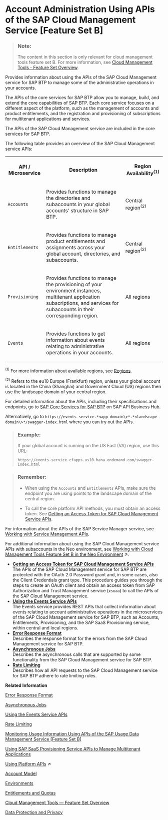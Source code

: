 <!-- loio17b6a171552544a6804f12ea83112a3f -->

# Account Administration Using APIs of the SAP Cloud Management Service \[Feature Set B\]

> ### Note:  
> The content in this section is only relevant for cloud management tools feature set B. For more information, see [Cloud Management Tools - Feature Set Overview](https://help.sap.com/viewer/65de2977205c403bbc107264b8eccf4b/Cloud/en-US/caf4e4e23aef4666ad8f125af393dfb2.html).

Provides information about using the APIs of the SAP Cloud Management service for SAP BTP to manage some of the administrative operations in your accounts.

The APIs of the core services for SAP BTP allow you to manage, build, and extend the core capabilities of SAP BTP. Each core service focuses on a different aspect of the platform, such as the management of accounts and product entitlements, and the registration and provisioning of subscriptions for multitenant applications and services.

The APIs of the SAP Cloud Management service are included in the core services for SAP BTP.

The following table provides an overview of the SAP Cloud Management service APIs:


<table>
<tr>
<th>

API / Microservice



</th>
<th>

Description



</th>
<th>

Region Availability<sup>\(1\)</sup>



</th>
</tr>
<tr>
<td>

`Accounts`



</td>
<td>

Provides functions to manage the directories and subaccounts in your global accounts' structure in SAP BTP.



</td>
<td>

Central region<sup>\(2\)</sup>



</td>
</tr>
<tr>
<td>

`Entitlements`



</td>
<td>

Provides functions to manage product entitlements and assignments across your global account, directories, and subaccounts.



</td>
<td>

Central region<sup>\(2\)</sup>



</td>
</tr>
<tr>
<td>

`Provisioning`



</td>
<td>

Provides functions to manage the provisioning of your environment instances, multitenant application subscriptions, and services for subaccounts in their corresponding region.



</td>
<td>

All regions



</td>
</tr>
<tr>
<td>

`Events`



</td>
<td>

Provides functions to get information about events relating to administrative operations in your accounts.



</td>
<td>

All regions



</td>
</tr>
</table>

<sup>\(1\)</sup> For more information about available regions, see [Regions](../10-concepts/Regions_350356d.md#loio350356d1dc314d3199dca15bd2ab9b0e).

<sup>\(2\)</sup> Refers to the eu10 Europe \(Frankfurt\) region, unless your global account is located in the China \(Shanghai\) and Government Cloud \(US\) regions then use the landscape domain of your central region.

For detailed information about the APIs, including their specifications and endpoints, go to [SAP Core Services for SAP BTP](https://api.sap.com/package/SAPCloudPlatformCoreServices) on SAP API Business Hub.

Alternatively, go to `https://events-service.*<app domain\>*.*<landscape domain\>*/swagger-index.html` where you can try out the APIs.

> ### Example:  
> If your global account is running on the US East \(VA\) region, use this URL:
> 
> `https://events-service.cfapps.us10.hana.ondemand.com/swagger-index.html`

> ### Remember:  
> -   When using the `Accounts` and `Entitlements` APIs, make sure the endpoint you are using points to the landscape domain of the central region.
> 
> -   To call the core platform API methods, you must obtain an access token. See [Getting an Access Token for SAP Cloud Management Service APIs](Getting_an_Access_Token_for_SAP_Cloud_Management_Service_APIs_3670474.md).

For information about the APIs of the SAP Service Manager service, see [Working with Service Management APIs](https://help.sap.com/viewer/DRAFT/09cc82baadc542a688176dce601398de/Cloud/en-US/4e19b11211fe4ca2a266d3fdd4a72188.html).

For additional information about using the SAP Cloud Management service APIs with subaccounts in the Neo environment, see [Working with Cloud Management Tools Feature Set B in the Neo Environment](https://help.sap.com/viewer/ea72206b834e4ace9cd834feed6c0e09/Cloud/en-US/8c963e83a42545e29d1b4277a287a01b.html "Enterprise accounts in SAP BTP that have access to cloud management tools feature set B, can also use the enhanced capabilities offered by feature set B with their subaccounts in the Neo environment.") :arrow_upper_right:.

-   **[Getting an Access Token for SAP Cloud Management Service APIs](Getting_an_Access_Token_for_SAP_Cloud_Management_Service_APIs_3670474.md "The APIs of the SAP Cloud Management service
                                    for SAP BTP are protected with the OAuth 2.0
    Password grant and, in some cases, also the Client
    Credentials grant type. This procedure guides you through the steps to create an OAuth client and obtain an access token from SAP Authorization and Trust
                                    Management service (xsuaa) to call the APIs of
    the SAP Cloud Management
                                    service.")**  
The APIs of the SAP Cloud Management service for SAP BTP are protected with the OAuth 2.0 Password grant and, in some cases, also the Client Credentials grant type. This procedure guides you through the steps to create an OAuth client and obtain an access token from SAP Authorization and Trust Management service \(`xsuaa`\) to call the APIs of the SAP Cloud Management service.
-   **[Using the Events Service APIs](Using_the_Events_Service_APIs_94e1895.md "The Events service provides REST APIs that collect information about events relating to account administrative operations in the
		microservices of the SAP Cloud Management service
                                    for SAP BTP, such as Accounts, Entitlements,
		Provisioning, and the SAP SaaS Provisioning
                                    service, within central and local
		regions.")**  
The Events service provides REST APIs that collect information about events relating to account administrative operations in the microservices of the SAP Cloud Management service for SAP BTP, such as Accounts, Entitlements, Provisioning, and the SAP SaaS Provisioning service, within central and local regions.
-   **[Error Response Format](Error_Response_Format_77fef2f.md "Describes the response format for the errors from the SAP Cloud Management service
                                    for SAP BTP.")**  
Describes the response format for the errors from the SAP Cloud Management service for SAP BTP.
-   **[Asynchronous Jobs](Asynchronous_Jobs_0a0a6ab.md "Describes the asynchronous calls that are supported by some functionality from the SAP Cloud Management service
                                    for SAP BTP.")**  
Describes the asynchronous calls that are supported by some functionality from the SAP Cloud Management service for SAP BTP.
-   **[Rate Limiting](Rate_Limiting_77b217b.md " Describes how all API requests to the SAP Cloud Management service
                                    for SAP BTP adhere to rate
		limiting rules.")**  
 Describes how all API requests to the SAP Cloud Management service for SAP BTP adhere to rate limiting rules.

**Related Information**  


[Error Response Format](Error_Response_Format_77fef2f.md "Describes the response format for the errors from the SAP Cloud Management service for SAP BTP.")

[Asynchronous Jobs](Asynchronous_Jobs_0a0a6ab.md "Describes the asynchronous calls that are supported by some functionality from the SAP Cloud Management service for SAP BTP.")

[Using the Events Service APIs](Using_the_Events_Service_APIs_94e1895.md "The Events service provides REST APIs that collect information about events relating to account administrative operations in the microservices of the SAP Cloud Management service for SAP BTP, such as Accounts, Entitlements, Provisioning, and the SAP SaaS Provisioning service, within central and local regions.")

[Rate Limiting](Rate_Limiting_77b217b.md "Describes how all API requests to the SAP Cloud Management service for SAP BTP adhere to rate limiting rules.")

[Monitoring Usage Information Using APIs of the SAP Usage Data Management Service \[Feature Set B\]](Monitoring_Usage_Information_Using_APIs_of_the_SAP_Usage_Data_Management_Service_Feature_Set_B_bf2b304.md "Provides information about using the Resource Consumption APIs of the SAP Usage Data Management service for SAP BTP for gathering, storing, and making usage information available for all services and applications in all regions in a cloud deployment. This information is for the purpose of central analysis, reporting, and license auditing.")

[Using SAP SaaS Provisioning Service APIs to Manage Multitenant Applications](../30-development/Using_SAP_SaaS_Provisioning_Service_APIs_to_Manage_Multitenant_Applications_ed08c7d.md "You can use the SAP Software-as-a-Service Provisioning service (technical name: saas-registry) APIs to manage your multitenant application.")

[Using Platform APIs](https://help.sap.com/viewer/ea72206b834e4ace9cd834feed6c0e09/Cloud/en-US/392af9d162694d6595499f1549978aa6.html "Platform APIs are protected with OAuth 2.0 client credentials. Create an OAuth client and obtain an access token to call the platform API methods.") :arrow_upper_right:

[Account Model](../10-concepts/Account_Model_8ed4a70.md#loio8ed4a705efa0431b910056c0acdbf377 "Learn more about the different types of accounts on SAP BTP and how they relate to each other.")

[Environments](../10-concepts/Environments_15547f7.md "Environments constitute the actual platform-as-a-service offering of SAP BTP that allows for the development and administration of business applications. Environments are anchored in SAP BTP on subaccount level.")

[Entitlements and Quotas](../10-concepts/Entitlements_and_Quotas_00aa2c2.md "When you purchase an enterprise account, you’re entitled to use a specific set of resources, such as the amount of memory that can be allocated to your applications.")

[Cloud Management Tools — Feature Set Overview](../10-concepts/Cloud_Management_Tools_—_Feature_Set_Overview_caf4e4e.md "Cloud management tools represent the group of technologies designed for managing SAP BTP.")

[Data Protection and Privacy](../60-security/Data_Protection_and_Privacy_7e513d3.md "Data protection is associated with numerous legal requirements and privacy concerns. In addition to compliance with general data protection and privacy acts, it is necessary to consider compliance with industry-specific legislation in different countries.")


